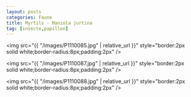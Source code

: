 ```yaml
---
layout: posts
categories: Faune
title: Myrtils - Maniola jurtina
tag: [insecte,papillon]
---
```

<img src="{{ "/images/P1110085.jpg" | relative_url }}" style="border:2px solid white;border-radius:8px;padding:2px" />

<img src="{{ "/images/P1110087.jpg" | relative_url }}" style="border:2px solid white;border-radius:8px;padding:2px" />

<img src="{{ "/images/P1110088.jpg" | relative_url }}" style="border:2px solid white;border-radius:8px;padding:2px" />
